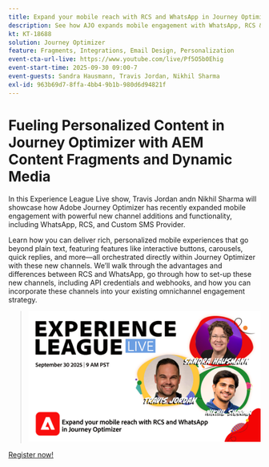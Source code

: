 ```yaml
---
title: Expand your mobile reach with RCS and WhatsApp in Journey Optimizer
description: See how AJO expands mobile engagement with WhatsApp, RCS & SMS—rich, interactive, and personalized experiences.
kt: KT-18688
solution: Journey Optimizer
feature: Fragments, Integrations, Email Design, Personalization
event-cta-url-live: https://www.youtube.com/live/Pf5O5b0Ehig
event-start-time: 2025-09-30 09:00-7
event-guests: Sandra Hausmann, Travis Jordan, Nikhil Sharma
exl-id: 963b69d7-8ffa-4bb4-9b1b-980d6d94821f
---
```

# Fueling Personalized Content in Journey Optimizer with AEM Content Fragments and Dynamic Media

In this Experience League Live show, Travis Jordan andn Nikhil Sharma will showcase how Adobe Journey Optimizer has recently expanded mobile engagement with powerful new channel additions and functionality, including WhatsApp, RCS, and Custom SMS Provider. 

Learn how you can deliver rich, personalized mobile experiences that go beyond plain text, featuring features like interactive buttons, carousels, quick replies, and more—all orchestrated directly within Journey Optimizer with these new channels. We’ll walk through the advantages and differences between RCS and WhatsApp, go through how to set-up these new channels, including API credentials and webhooks, and how you can incorporate these channels into your existing omnichannel engagement strategy. 

> ![Show banner](../assets/30Sept2025_WebBanner.png)

[Register now!](https://engage.adobe.com/ExpLeagueLive-250930.html)
